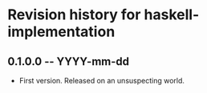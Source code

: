 # Revision history for haskell-implementation

## 0.1.0.0 -- YYYY-mm-dd

* First version. Released on an unsuspecting world.
